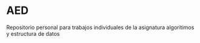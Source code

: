 # AED
Repositorio personal para trabajos individuales de la asignatura algoritimos y estructura de datos
